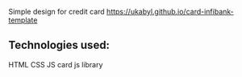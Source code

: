 Simple design for credit card https://ukabyl.github.io/card-infibank-template

## Technologies used:

HTML CSS JS card js library

